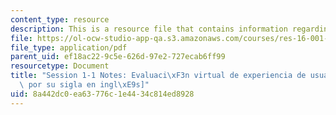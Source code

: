```yaml
---
content_type: resource
description: This is a resource file that contains information regarding session 1-1.
file: https://ol-ocw-studio-app-qa.s3.amazonaws.com/courses/res-16-001-lean-enterprise-en-espanol-january-iap-2012/8a442dc0ea63776c1e4434c814ed8928_MITRES_16_001IAP12_Value.pdf
file_type: application/pdf
parent_uid: ef18ac22-9c5e-626d-97e2-727ecab6ff99
resourcetype: Document
title: "Session 1-1 Notes: Evaluaci\xF3n virtual de experiencia de usuario Lean [VALUE,\
  \ por su sigla en ingl\xE9s]"
uid: 8a442dc0-ea63-776c-1e44-34c814ed8928
---
```

